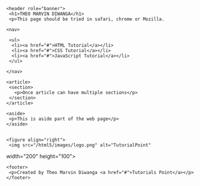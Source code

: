 <!DOCTYPE html>

<html>
  
   <head>
      <meta charset="utf-8">
      <title>...</title>
   </head>
   
   <body>
  
    <header role="banner">
     <h1>THEO MARVIN DIWANGA</h1>
     <p>This page should be tried in safari, chrome or Mozilla.
 </p>
    </header>
    
    <nav>
    
     <ul>
      <li><a href="#">HTML Tutorial</a></li>
      <li><a href="#">CSS Tutorial</a></li>
      <li><a href="#">JavaScript Tutorial</a></li>
     </ul>
     
    </nav>
    
    <article>
     <section>
       <p>Once article can have multiple sections</p>
     </section>
    </article>
    
    <aside>
     <p>This is aside part of the web page</p>
    </aside>
    
    
    <figure align="right">
     <img src="/html5/images/logo.png" alt="TutorialPoint"
 width="200" height="100">
    </figure>
    
    <footer>
     <p>Created by Theo Marvin Diwanga <a href="#">Tutorials Point</a></p>
    </footer>
  </body>
</html>
